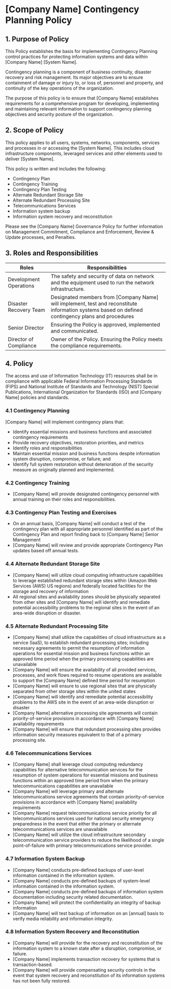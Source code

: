 # [Company Name] Contingency Planning Policy

## 1. Purpose of Policy
This Policy establishes the basis for implementing Contingency Planning control practices for protecting information systems and data within [Company Name] [System Name].

Contingency planning is a component of business continuity, disaster recovery and risk management. Its major objectives are to ensure containment of damage or injury to, or loss of, personnel and property, and continuity of the key operations of the organization.

The purpose of this policy is to ensure that [Company Name] establishes requirements for a comprehensive program for developing, implementing and maintaining relevant information to support contingency planning objectives and security posture of the organization.

## 2. Scope of Policy
This policy applies to all users, systems, networks, components, services and processes in or accessing the [System Name]. This includes cloud infrastructure components, leveraged services and other elements used to deliver [System Name].

This policy is written and includes the following:
* Contingency Plan
* Contingency Training
* Contingency Plan Testing
* Alternate Redundant Storage Site
* Alternate Redundant  Processing Site
* Telecommunications Services
* Information system backup
* Information system  recovery and reconstitution

Please see the [Company Name] Governance Policy for further information on Management Commitment, Compliance and Enforcement, Review & Update processes, and Penalties.

## 3. Roles and Responsibilities
|Roles                  |Responsibilities|
|-----------------------|-------------------------------------------------------------------------------------------------------|
|Development Operations |The safety and security of data on network and the equipment used to run the network infrastructure.
|Disaster Recovery Team | Designated members from [Company Name] will implement, test and reconstitute information systems based on defined contingency plans and procedures|
|Senior Director        | Ensuring the Policy is approved, implemented and communicated.|
|Director of Compliance | Owner of the Policy. Ensuring the Policy meets the compliance requirements.|

## 4. Policy
The access and use of Information Technology (IT) resources shall be in compliance with applicable Federal Information Processing Standards (FIPS) and National Institute of Standards and Technology (NIST) Special Publications, International Organization for Standards (ISO) and [Company Name] policies and standards.

### 4.1 Contingency Planning
[Company Name] will implement contingency plans that:
* Identify essential missions and business functions and associated contingency requirements
* Provide recovery objectives, restoration priorities, and metrics
* Identify roles and responsibilities
* Maintain essential mission and business functions despite information system disruption, compromise, or failure; and
* Identify full system restoration without deterioration of the security measure as originally planned and implemented.

### 4.2 Contingency Training
* [Company Name] will provide designated contingency personnel with annual training on their roles and responsibilities.

### 4.3 Contingency Plan Testing and Exercises
* On an annual basis, [Company Name] will conduct a test of the contingency plan with all appropriate personnel identified as part of the Contingency Plan and report finding back to [Company Name] Senior Management
* [Company Name] will review and provide appropriate Contingency Plan updates based off annual tests.  

### 4.4 Alternate Redundant Storage Site
* [Company Name] will utilize cloud computing infrastructure capabilities to leverage established redundant storage sites within (Amazon Web Services (AWS)  US regions) and federally located facilities for the storage and recovery of information
* All regional sites and availability zones should be physically separated from other sites and [Company Name] will identify and remediate potential accessibility problems to the regional sites in the event of an area-wide disruption or disaster.  

### 4.5 Alternate Redundant Processing Site
* [Company Name] shall utilize the capabilities of cloud infrastructure as a service (IaaS), to establish redundant processing sites; including necessary agreements to permit the resumption of information operations for essential mission and business functions within an approved time period when the primary processing capabilities are unavailable
* [Company Name] will ensure the availability of all provided services, processes, and work flows required to resume operations are available to support the [Company Name] defined time period for resumption
* [Company Name] will ensure to use regional sites that are physically separated from other storage sites within the united states
* [Company Name] will identify and remediate potential accessibility problems to the AWS site in the event of an area-wide disruption or disaster
* [Company Name] alternative processing site agreements will contain priority-of-service provisions in accordance with [Company Name] availability requirements
* [Company Name] will ensure that redundant processing sites provides information security measures equivalent to that of a primary processing site.

### 4.6 Telecommunications Services
* [Company Name] shall leverage cloud computing redundancy capabilities for alternative telecommunication services for the resumption of system operations for essential missions and business functions within an approved time period from when the primary telecommunications capabilities are unavailable  
* [Company Name] will leverage primary and alternate telecommunications service agreements that contain priority-of-service provisions in accordance with [Company Name] availability requirements
* [Company Name] request telecommunications service priority for all telecommunications services used for national security emergency preparedness in the event that either the primary or alternate telecommunications services are unavailable
* [Company Name] will utilize the cloud infrastructure secondary telecommunication service providers to reduce the likelihood of a single point-of-failure with primary telecommunications service provider.

### 4.7 Information System Backup
* [Company Name] conducts pre-defined backups of user-level information contained in the information system.
* [Company Name] conducts pre-defined backups of system-level information contained in the information system.
* [Company Name] conducts pre-defined backups of information system documentation including security related documentation.  
* [Company Name] will protect the confidentiality an integrity of backup information
* [Company Name] will test backup of information on an [annual] basis to verify media reliability and information integrity.  

### 4.8 Information System Recovery and Reconstitution
* [Company Name] will provide for the recovery and reconstitution of the information system to a known state after a disruption, compromise, or failure.  
* [Company Name] implements transaction recovery for systems that is transaction-based.
* [Company Name] will provide compensating security controls in the event that system recovery and reconstitution of its information systems has not been fully restored.
